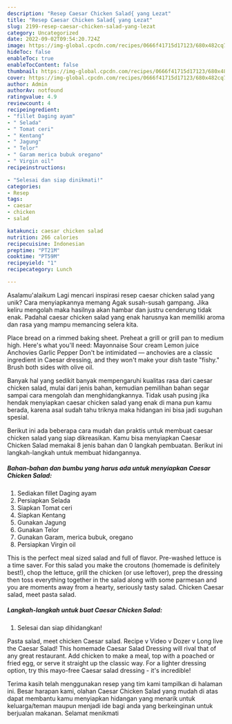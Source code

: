 ```yaml
---
description: "Resep Caesar Chicken Salad{ yang Lezat"
title: "Resep Caesar Chicken Salad{ yang Lezat"
slug: 2199-resep-caesar-chicken-salad-yang-lezat
category: Uncategorized
date: 2022-09-02T09:54:20.724Z
image: https://img-global.cpcdn.com/recipes/0666f41715d17123/680x482cq70/caesar-chicken-salad-foto-resep-utama.jpg
hideToc: false
enableToc: true
enableTocContent: false
thumbnail: https://img-global.cpcdn.com/recipes/0666f41715d17123/680x482cq70/caesar-chicken-salad-foto-resep-utama.jpg
cover: https://img-global.cpcdn.com/recipes/0666f41715d17123/680x482cq70/caesar-chicken-salad-foto-resep-utama.jpg
author: Admin
authorAv: notfound
ratingvalue: 4.9
reviewcount: 4
recipeingredient:
- "fillet Daging ayam"
- " Selada"
- " Tomat ceri"
- " Kentang"
- " Jagung"
- " Telor"
- " Garam merica bubuk oregano"
- " Virgin oil"
recipeinstructions:

- "Selesai dan siap dinikmati!"
categories:
- Resep
tags:
- caesar
- chicken
- salad

katakunci: caesar chicken salad 
nutrition: 266 calories
recipecuisine: Indonesian
preptime: "PT21M"
cooktime: "PT59M"
recipeyield: "1"
recipecategory: Lunch

---
```



Asalamu'alaikum Lagi mencari inspirasi resep caesar chicken salad yang unik? Cara menyiapkannya memang Agak susah-susah gampang. Jika keliru mengolah maka hasilnya akan hambar dan justru cenderung tidak enak. Padahal caesar chicken salad yang enak harusnya kan memiliki aroma dan rasa yang mampu memancing selera kita.


Place bread on a rimmed baking sheet. Preheat a grill or grill pan to medium high. Here&#39;s what you&#39;ll need: Mayonnaise Sour cream Lemon juice Anchovies Garlic Pepper Don&#39;t be intimidated — anchovies are a classic ingredient in Caesar dressing, and they won&#39;t make your dish taste &#34;fishy.&#34; Brush both sides with olive oil.

Banyak hal yang sedikit banyak mempengaruhi kualitas rasa dari caesar chicken salad, mulai dari jenis bahan, kemudian pemilihan bahan segar sampai cara mengolah dan menghidangkannya. Tidak usah pusing jika hendak menyiapkan caesar chicken salad yang enak di mana pun kamu berada, karena asal sudah tahu triknya maka hidangan ini bisa jadi suguhan spesial.


Berikut ini ada beberapa cara mudah dan praktis untuk membuat caesar chicken salad yang siap dikreasikan. Kamu bisa menyiapkan Caesar Chicken Salad memakai 8 jenis bahan dan 0 langkah pembuatan. Berikut ini langkah-langkah untuk membuat hidangannya.

<!--inarticleads1-->

##### Bahan-bahan dan bumbu yang harus ada untuk menyiapkan Caesar Chicken Salad:

1. Sediakan fillet Daging ayam
1. Persiapkan  Selada
1. Siapkan  Tomat ceri
1. Siapkan  Kentang
1. Gunakan  Jagung
1. Gunakan  Telor
1. Gunakan  Garam, merica bubuk, oregano
1. Persiapkan  Virgin oil


This is the perfect meal sized salad and full of flavor. Pre-washed lettuce is a time saver. For this salad you make the croutons (homemade is definitely best!), chop the lettuce, grill the chicken (or use leftover), prep the dressing then toss everything together in the salad along with some parmesan and you are moments away from a hearty, seriously tasty salad. Chicken Caesar salad, meet pasta salad. 

<!--inarticleads2-->

##### Langkah-langkah untuk buat Caesar Chicken Salad:


1. Selesai dan siap dihidangkan!

Pasta salad, meet chicken Caesar salad. Recipe v Video v Dozer v Long live the Caesar Salad! This homemade Caesar Salad Dressing will rival that of any great restaurant. Add chicken to make a meal, top with a poached or fried egg, or serve it straight up the classic way. For a lighter dressing option, try this mayo-free Caesar salad dressing - it&#39;s incredible! 

Terima kasih telah menggunakan resep yang tim kami tampilkan di halaman ini. Besar harapan kami, olahan Caesar Chicken Salad yang mudah di atas dapat membantu kamu menyiapkan hidangan yang menarik untuk keluarga/teman maupun menjadi ide bagi anda yang berkeinginan untuk berjualan makanan. Selamat menikmati
